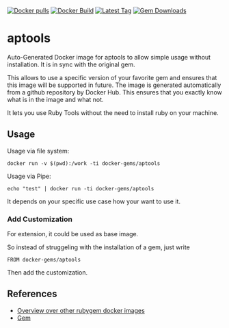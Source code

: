 [![Docker pulls](https://img.shields.io/docker/pulls/rubygem/aptools.svg)](https://hub.docker.com/r/rubygem/aptools/)
[![Docker Build](https://img.shields.io/docker/automated/rubygem/aptools.svg)](https://hub.docker.com/r/rubygem/aptools/)
[![Latest Tag](https://img.shields.io/github/tag/docker-rubygem/aptools.svg)](https://hub.docker.com/r/rubygem/aptools/)
[![Gem Downloads](https://img.shields.io/gem/dt/aptools.svg)](https://rubygems.org/gems/aptools/)
# aptools

Auto-Generated Docker image for aptools to allow simple usage without installation.
It is in sync with the original gem.

This allows to use a specific version of your favorite gem and ensures that this image will be supported in future.
The image is generated automatically from a github repository by Docker Hub.
This ensures that you exactly know what is in the image and what not.

It lets you use Ruby Tools without the need to install ruby on your machine.

## Usage

Usage via file system:

`docker run -v $(pwd):/work -ti docker-gems/aptools`

Usage via Pipe:

`echo "test" | docker run -ti docker-gems/aptools`

It depends on your specific use case how your want to use it.

### Add Customization

For extension, it could be used as base image.

So instead of struggeling with the installation of a gem, just write

`FROM docker-gems/aptools`

Then add the customization.

## References

 - [Overview over other rubygem docker images](https://github.com/thinkbot/docker-rubygem)
 - [Gem](https://rubygems.org/gems/aptools/)
